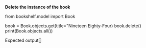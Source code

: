 **Delete the instance of the book**

from bookshelf.model import Book

book = Book.objects.get(title="Nineteen Eighty-Four)
book.delete()
print(Book.objects.all())

Expected output[]
